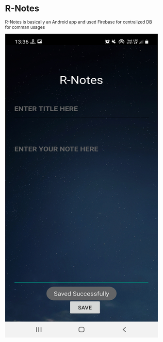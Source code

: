 # R-Notes
R-Notes is basically an Android app and used Firebase for centralized DB for comman usages

<img width="500%" height = "1000px" src="https://github.com/pranitrathod/R-Notes/blob/main/Samples/2.jpg" alt="cover" />
